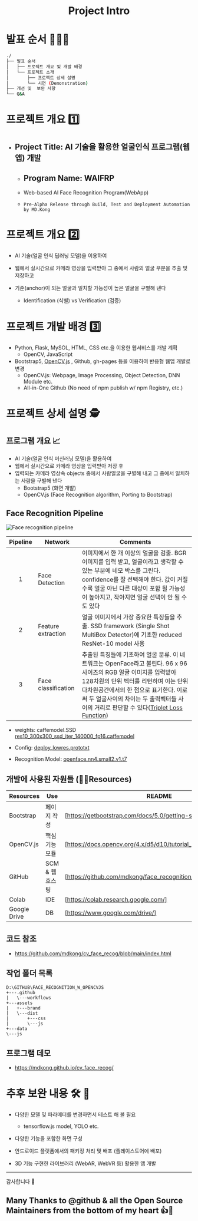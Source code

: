 <h1 align="center">Project Intro</h1>  

# 발표 순서 🥇🥈🥉


```bash
./
├── 발표 순서
│   ├── 프로젝트 개요 및 개발 배경
│   └── 프로젝트 소개
│       ├── 프로젝트 상세 설명
│       └── 시연 (Demonstration)
├── 개선 및  보완 사항
└── Q&A
```

# 프로젝트 개요 1️⃣

- ## Project Title: AI 기술을 활용한 얼굴인식 프로그램(웹앱) 개발

  - ## Program Name: WAIFRP

  - Web-based AI Face Recognition Program(WebApp)
  -     Pre-Alpha Release through Build, Test and Deployment Automation by MD.Kong


# 프로젝트 개요 2️⃣

- AI 기술(얼굴 인식 딥러닝 모델)을 이용하여
- 웹에서 실시간으로 카메라 영상을 입력받아 그 중에서 사람의 얼굴 부분을 추출 및 저장하고 
 
- 기준(anchor)이 되는 얼굴과 일치할 가능성이 높은 얼굴을 구별해 낸다
  - Identification (식별) vs Verification (검증)

# 프로젝트 개발 배경 3️⃣

- Python, Flask, MySOL, HTML, CSS etc.을 이용한 웹서비스를 개발 계획
  - OpenCV, JavaScript
- Bootstrap5,  [OpenCV.js](https://docs.opencv.org/4.x/d5/d10/tutorial_js_root.html) , Github, gh-pages 등을 이용하여 반응형 웹앱 개발로 변경
  - OpenCV.js: Webpage, Image Processing, Object Detection, DNN Module etc.
  - All-in-One Github (No need of npm publish w/ npm Registry, etc.)

# 프로젝트 상세 설명 🕵️

## 프로그램 개요 📈
- AI 기술(얼굴 인식 머신러닝 모델)을 활용하여
- 웹에서 실시간으로 카메라 영상을 입력받아 저장 후
- 입력되는 카메라 영상속 objects 중에서 사람얼굴을 구별해 내고 그 중에서 일치하는 사람을 구별해 낸다
  - Bootstrap5 (화면 개발)
  - OpenCV.js (Face Recognition algorithm, Porting to Bootstrap)

## Face Recognition Pipeline
![Face recognition pipeline](https://user-images.githubusercontent.com/77907363/147905111-5c272a23-a312-49c0-9871-e4ccacea8e28.png)


| Pipeline |Network | Comments |
| :------: | ------ |------ |
| 1 | Face Detection | 이미지에서 한 개 이상의 얼굴을 검출. BGR 이미지를 입력 받고, 얼굴이라고 생각할 수 있는 부분에  네모 박스를 그린다.  confidence를 잘 선택해야 한다. 값이 커질 수록 얼굴 아닌 다른 대상이 포함 될 가능성이 높아지고, 작아지면 얼굴 선택이 안 될 수도 있다 |
| 2 | Feature extraction | 얼굴 이미지에서 가장 중요한 특징들을 추출.  SSD framework (Single Shot MultiBox Detector)에 기초한  reduced ResNet-10 model 사용|
| 3 | Face classification | 추출된 특징들에 기초하여 얼굴 분류. 이 네트워크는 OpenFace라고 불린다.  96 x 96 사이즈의 RGB 얼굴 이미지를 입력받아 128차원의 단위 벡터를 리턴하며 이는 단위 다차원공간에서의 한 점으로 표기한다.  이로써 두 얼굴사이의 차이는 두 출력벡터들 사이의 거리로 판단할 수 있다([Triplet Loss Function](https://tech.kakaoenterprise.com/63)) |

  - weights: caffemodel.SSD
[res10_300x300_ssd_iter_140000_fp16.caffemodel](https://medium.com/acm-juit/ssd-object-detection-in-real-time-deep-learning-and-caffe-f41e40eea968)

  - Config: [deploy_lowres.prototxt](https://fileinfo.com/extension/caffemodel)
 
  - Recognition Model: [openface.nn4.small2.v1.t7](https://cmusatyalab.github.io/openface/#overview)




## 개발에 사용된 자원들 (💠🔶Resources)

| Resources | Use | README |
| ------ | ------ |------ |
| Bootstrap | 페이지 작성 | [https://getbootstrap.com/docs/5.0/getting-started/introduction/] |
| OpenCV.js | 핵심 기능 모듈 | [https://docs.opencv.org/4.x/d5/d10/tutorial_js_root.html] |
| GitHub | SCM & 웹호스팅 | [https://github.com/mdkong/face_recognition_w_opencvjs#readme] |
| Colab | IDE | [https://colab.research.google.com/] |
| Google Drive | DB | [https://www.google.com/drive/] |


## 코드 참조
  - <https://github.com/mdkong/cv_face_recog/blob/main/index.html>

## 작업 폴더 목록

~~~
D:\GITHUB\FACE_RECOGNITION_W_OPENCVJS
+---.github
|   \---workflows
+---assets
|   +---brand
|   \---dist
|       +---css
|       \---js
+---data
\---js
~~~


## 프로그램 데모
  - <https://mdkong.github.io/cv_face_recog/>

# 추후 보완 내용 🛠️ 👷

- 다양한 모델 및 파라메터를 변경하면서 테스트 해 볼 필요
  - tensorflow.js model, YOLO etc.
  
- 다양한 기능을 포함한 화면 구성

- 안드로이드 플랫폼에서의 패키징 처리 및 배포 (플레이스토어에 배포)
- 3D 기능 구현한 라이브러리 (WebAR, WebVR 등) 활용한 앱 개발  
  


---  

감사합니다 💚

Many Thanks to @github & all the Open Source Maintainers from the bottom of my heart 👍👏
---

